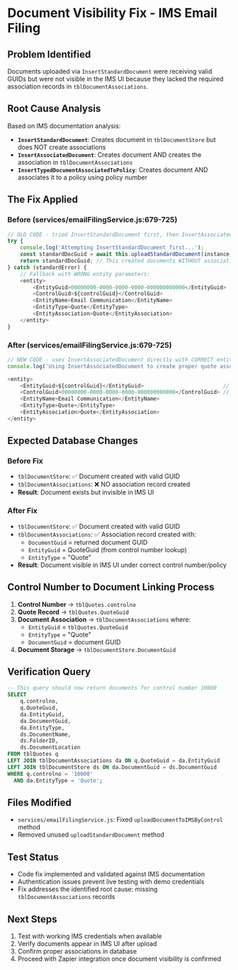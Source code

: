 # Document Visibility Fix - IMS Email Filing

## Problem Identified
Documents uploaded via `InsertStandardDocument` were receiving valid GUIDs but were not visible in the IMS UI because they lacked the required association records in `tblDocumentAssociations`.

## Root Cause Analysis
Based on IMS documentation analysis:

- **`InsertStandardDocument`**: Creates document in `tblDocumentStore` but does NOT create associations
- **`InsertAssociatedDocument`**: Creates document AND creates the association in `tblDocumentAssociations`
- **`InsertTypedDocumentAssociatedToPolicy`**: Creates document AND associates it to a policy using policy number

## The Fix Applied

### Before (services/emailFilingService.js:679-725)
```javascript
// OLD CODE - tried InsertStandardDocument first, then InsertAssociatedDocument with wrong entity params
try {
    console.log('Attempting InsertStandardDocument first...');
    const standardDocGuid = await this.uploadStandardDocument(instance, token, documentData, userGuid, config);
    return standardDocGuid; // This created documents WITHOUT associations
} catch (standardError) {
    // Fallback with WRONG entity parameters:
    <entity>
        <EntityGuid>00000000-0000-0000-0000-000000000000</EntityGuid>  // WRONG: Should be QuoteGuid
        <ControlGuid>${controlGuid}</ControlGuid>                      // WRONG: Should be null GUID
        <EntityName>Email Communication</EntityName>
        <EntityType>Quote</EntityType>
        <EntityAssociation>Quote</EntityAssociation>
    </entity>
}
```

### After (services/emailFilingService.js:679-725)
```javascript
// NEW CODE - uses InsertAssociatedDocument directly with CORRECT entity params
console.log('Using InsertAssociatedDocument to create proper quote association...');

<entity>
    <EntityGuid>${controlGuid}</EntityGuid>                         // CORRECT: QuoteGuid from control validation
    <ControlGuid>00000000-0000-0000-0000-000000000000</ControlGuid> // CORRECT: Null GUID as per documentation
    <EntityName>Email Communication</EntityName>
    <EntityType>Quote</EntityType>
    <EntityAssociation>Quote</EntityAssociation>
</entity>
```

## Expected Database Changes

### Before Fix
- `tblDocumentStore`: ✅ Document created with valid GUID
- `tblDocumentAssociations`: ❌ NO association record created
- **Result**: Document exists but invisible in IMS UI

### After Fix  
- `tblDocumentStore`: ✅ Document created with valid GUID
- `tblDocumentAssociations`: ✅ Association record created with:
  - `DocumentGuid` = returned document GUID
  - `EntityGuid` = QuoteGuid (from control number lookup)
  - `EntityType` = "Quote"
- **Result**: Document visible in IMS UI under correct control number/policy

## Control Number to Document Linking Process

1. **Control Number** → `tblQuotes.controlno` 
2. **Quote Record** → `tblQuotes.QuoteGuid`
3. **Document Association** → `tblDocumentAssociations` where:
   - `EntityGuid` = `tblQuotes.QuoteGuid` 
   - `EntityType` = "Quote"
   - `DocumentGuid` = document GUID
4. **Document Storage** → `tblDocumentStore.DocumentGuid`

## Verification Query
```sql
-- This query should now return documents for control number 10000
SELECT 
    q.controlno,
    q.QuoteGuid,
    da.EntityGuid,
    da.DocumentGuid,
    da.EntityType,
    ds.DocumentName,
    ds.FolderID,
    ds.DocumentLocation
FROM tblQuotes q
LEFT JOIN tblDocumentAssociations da ON q.QuoteGuid = da.EntityGuid  
LEFT JOIN tblDocumentStore ds ON da.DocumentGuid = ds.DocumentGuid
WHERE q.controlno = '10000'
  AND da.EntityType = 'Quote';
```

## Files Modified
- `services/emailFilingService.js`: Fixed `uploadDocumentToIMSByControl` method
- Removed unused `uploadStandardDocument` method

## Test Status
- Code fix implemented and validated against IMS documentation
- Authentication issues prevent live testing with demo credentials
- Fix addresses the identified root cause: missing `tblDocumentAssociations` records

## Next Steps
1. Test with working IMS credentials when available
2. Verify documents appear in IMS UI after upload
3. Confirm proper associations in database
4. Proceed with Zapier integration once document visibility is confirmed